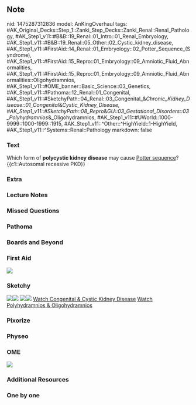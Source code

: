 ## Note
nid: 1475287312836
model: AnKingOverhaul
tags: #AK_Original_Decks::Step_1::Zanki_Step_Decks::Zanki_Renal::Renal_Pathology, #AK_Step1_v11::#B&B::19_Renal::01_Intro::01_Renal_Embryology, #AK_Step1_v11::#B&B::19_Renal::05_Other::02_Cystic_kidney_disease, #AK_Step1_v11::#FirstAid::14_Renal::01_Embryology::02_Potter_Sequence_(Syndrome), #AK_Step1_v11::#FirstAid::15_Repro::01_Embryology::09_Amniotic_Fluid_Abnormalities, #AK_Step1_v11::#FirstAid::15_Repro::01_Embryology::09_Amniotic_Fluid_Abnormalities::Oligohydramnios, #AK_Step1_v11::#OME_banner::Basic_Science::03_Genetics, #AK_Step1_v11::#Pathoma::12_Renal::01_Congenital, #AK_Step1_v11::#SketchyPath::04_Renal::03_Congenital_&_Chronic_Kidney_Disease::01_Congenital_&_Cystic_Kidney_Disease, #AK_Step1_v11::#SketchyPath::08_Repro_&_GU::03_Gestational_Disorders::03_Polyhydramnios_&_Oligohydramnios, #AK_Step1_v11::#UWorld::1000-9999::1000-1999::1915, #AK_Step1_v11::^Other::^HighYield::1-HighYield, #AK_Step1_v11::^Systems::Renal::Pathology
markdown: false

### Text
<div>
  Which form of <b>polycystic kidney disease</b> may cause
  <u>Potter sequence</u>?
</div>
<div>
  {{c1::Autosomal recessive PKD}}
</div>

### Extra


### Lecture Notes


### Missed Questions


### Pathoma


### Boards and Beyond


### First Aid
<img src="tmpC1mNnd.png">

### Sketchy
<img draggable="false" src=
"Screen%20Shot%202019-11-12%20at%205.19.50%20PM_1566160514431_1566160514431.png"><img src="Full%20sketch%20labeled.JPG">
<img src=
"Screen%20Shot%202019-12-28%20at%206.28.31%20PM.JPG"><img src=
"Full%20sketch%20clear.JPG"> <a href=
"https://dashboard.sketchy.com/study/medical/courses/medical-pathophysiology/units/medical-pathophysiology-renal/videos/medical-pathophysiology-renal-congenital-and-chronic-kidney-disease-congenital-and-cystic-kidney-disease?utm_source=anki&utm_medium=partnership&utm_campaign=february_update&utm_content=medical">
Watch Congenital & Cystic Kidney Disease</a> <a href=
"https://dashboard.sketchy.com/study/medical/courses/medical-pathophysiology/units/medical-pathophysiology-renal/videos/medical-pathophysiology-renal-congenital-and-chronic-kidney-disease-congenital-and-cystic-kidney-disease?utm_source=anki&utm_medium=partnership&utm_campaign=february_update&utm_content=medical">
Watch Polyhydramnios & Oligohydramnios</a>

### Pixorize


### Physeo


### OME
<div class="ome-widget">
  <a href="https://onlinemeded.org/spa/genetics?ref=anki"><img src=
  "_OME_AnkiFlashcards_Topic_2.png"></a>
</div>

### Additional Resources


### One by one

